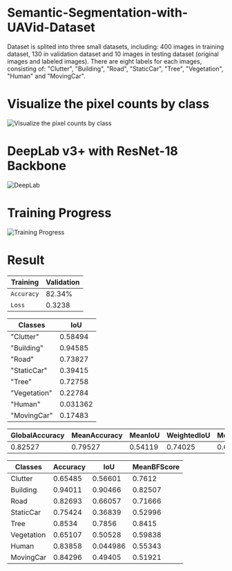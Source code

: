 # Semantic-Segmentation-with-UAVid-Dataset

Dataset is splited into three small datasets, including: 400 images in training dataset, 130 in validation dataset and 10 images in testing dataset (original images and labeled images). There are eight labels for each images, consisting of: "Clutter", "Building", "Road", "StaticCar", "Tree", "Vegetation", "Human" and "MovingCar".

# Visualize the pixel counts by class
![Visualize the pixel counts by class](https://user-images.githubusercontent.com/81501596/124265426-d9f4b080-db5f-11eb-9383-ab3981edcc31.png)

# DeepLab v3+ with ResNet-18 Backbone
![DeepLab](https://user-images.githubusercontent.com/81501596/124265667-3a83ed80-db60-11eb-8079-d782d61cf2cc.png)

# Training Progress
![Training Progress](https://user-images.githubusercontent.com/81501596/124266180-d6adf480-db60-11eb-903e-ff7c78db2c5e.png)
# Result
| Training |Validation|
| --- | --- |
| `Accuracy`   | 82.34%      | 76.8557%    |
| `Loss`     | 0.3238        | 0.5620      |

  |    Classes   |      IoU|
  | --- | --- |
  |  "Clutter"    |    0.58494|
   | "Building"   |    0.94585|
   | "Road"       |    0.73827|
   | "StaticCar"  |    0.39415|
   | "Tree"       |    0.72758|
   | "Vegetation" |    0.22784|
   | "Human"      |   0.031362|
   | "MovingCar"  |    0.17483|

|GlobalAccuracy |   MeanAccuracy  |  MeanIoU |   WeightedIoU  |  MeanBFScore|
| --- | --- | --- | --- | --- |
|0.82527 |         0.79527 |      0.54119 |     0.74025 |       0.66845 | 
       
|     Classes          | Accuracy   |   IoU   |    MeanBFScore|
| --- | --- | --- | --- |
|Clutter     |  0.65485   |   0.56601|       0.7612 |
| Building   |   0.94011  |    0.90466   |   0.82507|  
|  Road       |   0.82693  |    0.66057   |   0.71666 | 
| StaticCar |    0.75424  |    0.36839   |   0.52996  |
| Tree      |     0.8534  |     0.7856    |   0.8415 | 
|  Vegetation |   0.65107   |  0.50528  |   0.59838 |
| Human        | 0.83858    | 0.044986   |   0.55343 | 
|  MovingCar   |  0.84296     | 0.49405   |   0.51921 | 
       

